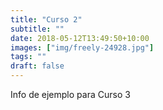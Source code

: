 ```yaml
---
title: "Curso 2"
subtitle: ""
date: 2018-05-12T13:49:50+10:00
images: ["img/freely-24928.jpg"]
tags: ""
draft: false
---
```


Info de ejemplo para Curso 3
